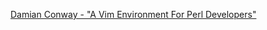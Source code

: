 [Damian Conway - "A Vim Environment For Perl Developers"](https://www.youtube.com/watch?v=oka4wcsrg0c)

